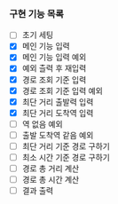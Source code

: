 ### 구현 기능 목록

- [ ] 초기 세팅
- [x] 메인 기능 입력
- [x] 메인 기능 입력 예외
- [x] 예외 츨력 후 재입력
- [x] 경로 조회 기준 입력
- [x] 경로 조회 기준 입력 예외
- [x] 최단 거리 출발력 입력
- [x] 최단 거리 도착역 입력
- [ ] 역 없음 예외
- [ ] 출발 도착역 같음 예외
- [ ] 최단 거리 기준 경로 구하기
- [ ] 최소 시간 기준 경로 구하기
- [ ] 경로 총 거리 계산
- [ ] 경로 총 시간 계산
- [ ] 결과 출력
